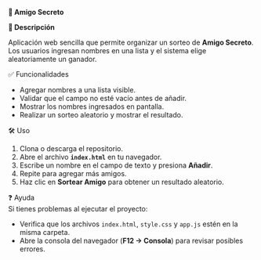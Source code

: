 **🎁 Amigo Secreto**

**📌 Descripción**

Aplicación web sencilla que permite organizar un sorteo de **Amigo Secreto**.  
Los usuarios ingresan nombres en una lista y el sistema elige aleatoriamente un ganador.  

✅ Funcionalidades  
- Agregar nombres a una lista visible.  
- Validar que el campo no esté vacío antes de añadir.  
- Mostrar los nombres ingresados en pantalla.  
- Realizar un sorteo aleatorio y mostrar el resultado.  

🛠️ Uso  
1. Clona o descarga el repositorio.  
2. Abre el archivo **`index.html`** en tu navegador.  
3. Escribe un nombre en el campo de texto y presiona **Añadir**.  
4. Repite para agregar más amigos.  
5. Haz clic en **Sortear Amigo** para obtener un resultado aleatorio.  

❓ Ayuda  
Si tienes problemas al ejecutar el proyecto:  
- Verifica que los archivos `index.html`, `style.css` y `app.js` estén en la misma carpeta.  
- Abre la consola del navegador (**F12 → Consola**) para revisar posibles errores. 

